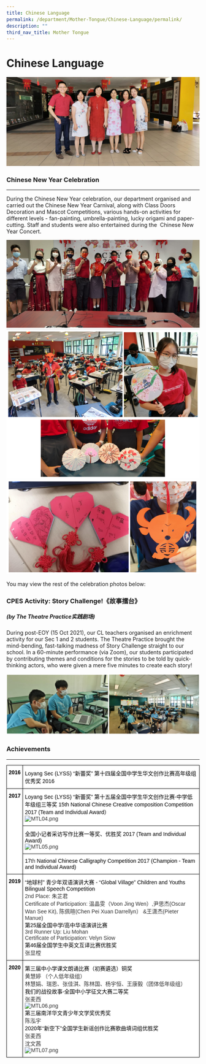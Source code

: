 ```yaml
---
title: Chinese Language
permalink: /department/Mother-Tongue/Chinese-Language/permalink/
description: ""
third_nav_title: Mother Tongue
---
```

Chinese Language
================

![](/images/CL%20teachers%20CNY%202020.jpeg)

### Chinese New Year Celebration
----------------------------

During the Chinese New Year celebration, our department organised and carried out the Chinese New Year Carnival, along with Class Doors Decoration and Mascot Competitions, various hands-on activities for different levels - fan-painting, umbrella-painting, lucky origami and paper-cutting. Staff and students were also entertained during the  Chinese New Year Concert.


![](/images/2021_CNY%2001%20Team%20Group%20Photo.jpeg)
![](/images/MTL02.png)
![](/images/MTL03.png)

You may view the rest of the celebration photos below:



### CPES Activity: Story Challenge!《故事擂台》

##### (by The Theatre Practice实践剧场)
  

During post-EOY (15 Oct 2021), our CL teachers organised an enrichment activity for our Sec 1 and 2 students. The Theatre Practice brought the mind-bending, fast-talking madness of Story Challenge straight to our school. In a 60-minute performance (via Zoom), our students participated by contributing themes and conditions for the stories to be told by quick-thinking actors, who were given a mere five minutes to create each story!

![](/images/MTL04.png)

### Achievements
------------

<style type="text/css">
.tg  {border-collapse:collapse;border-spacing:0;}
.tg td{border-color:black;border-style:solid;border-width:1px;font-family:Arial, sans-serif;font-size:14px;
  overflow:hidden;padding:10px 5px;word-break:normal;}
.tg th{border-color:black;border-style:solid;border-width:1px;font-family:Arial, sans-serif;font-size:14px;
  font-weight:normal;overflow:hidden;padding:10px 5px;word-break:normal;}
.tg .tg-citn{background-color:#FFF;color:#333;text-align:left;vertical-align:top}
.tg .tg-rdtm{background-color:#FFF;color:#333;font-weight:bold;text-align:left;vertical-align:top}
</style>
<table class="tg">
<thead>
  <tr>
    <th class="tg-rdtm"><span style="font-weight:700;color:#000;background-color:transparent">2016</span></th>
    <th class="tg-citn"><span style="color:#000;background-color:transparent">Loyang Sec (LYSS) “新蕾奖” 第十四届全国中学生华文创作比赛高年级组优秀奖 2016</span></th>
  </tr>
</thead>
<tbody>
  <tr>
    <td class="tg-rdtm" rowspan="3"><span style="font-weight:700;color:#000;background-color:transparent">2017</span></td>
    <td class="tg-citn"><span style="color:#000;background-color:transparent">Loyang Sec (LYSS) “新蕾奖” 第十五届全国中学生华文创作比赛-中学低年级组三等奖 15th National Chinese Creative composition Competition 2017 (Team and Individual Award）</span><br><img src="https://www.loyangviewsec.moe.edu.sg/qql/slot/u783/2022/Department/MTL/MTL04.png" alt="MTL04.png" width="238"></td>
  </tr>
  <tr>
    <td class="tg-citn"><span style="color:#000;background-color:transparent">全国小记者采访写作比赛一等奖、优胜奖 2017 (Team and Individual Award)</span><br><img src="https://www.loyangviewsec.moe.edu.sg/qql/slot/u783/2022/Department/MTL/MTL05.png" alt="MTL05.png" width="238"></td>
  </tr>
  <tr>
    <td class="tg-citn"><span style="color:#000;background-color:transparent">17</span>th<span style="color:#000;background-color:transparent"> National Chinese Calligraphy Competition 2017 (Champion - Team and Individual Award)</span></td>
  </tr>
  <tr>
    <td class="tg-rdtm"><span style="font-weight:700;color:#000;background-color:transparent">2019</span></td>
    <td class="tg-citn"><span style="color:#000;background-color:transparent">“地球村” 青少年双语演讲大赛 - “Global Village” Children and Youths Bilingual Speech Competition</span><br><span style="background-color:transparent">2nd Place: 朱芷君</span><br><span style="background-color:transparent">Certificate of Participation: 温晶雯（Voon Jing Wen）,尹思杰(Oscar Wan See Kit), 陈佩暄(Chen Pei Xuan Darrellyn） &amp;王潇杰(Pieter Manue)</span><br><span style="color:#000;background-color:transparent">第25届全国中学/高中华语演讲比赛</span><br><span style="background-color:transparent">3rd Runner Up: Liu Mohan  </span><br><span style="background-color:transparent">Certificate of Participation: Velyn Siow</span><br><span style="color:#000;background-color:transparent">第46届全国学生中英文互译比赛优胜奖 </span><br><span style="background-color:transparent">张显樘</span></td>
  </tr>
  <tr>
    <td class="tg-rdtm"><span style="font-weight:700;color:#000;background-color:transparent">2020</span></td>
    <td class="tg-citn"><span style="color:#000;background-color:transparent">第三届中小学课文朗诵比赛（初赛遴选）铜奖</span><br><span style="background-color:transparent">黄慧婷 （个人低年级组）</span><br><span style="background-color:transparent">林慧娟、瑞恩、张佳淇、陈林国、杨宇恒、王康毅（团体低年级组）</span><br><span style="color:#000;background-color:transparent">我们的战役故事-全国中小学征文大赛二等奖</span><br><span style="background-color:transparent">张麦西</span><br><img src="https://www.loyangviewsec.moe.edu.sg/qql/slot/u783/2022/Department/MTL/MTL06.png" alt="MTL06.png" width="220" height="204"><br><span style="color:#000;background-color:transparent">第三届南洋华文青少年文学奖优秀奖</span><br><span style="background-color:transparent">陈泓宇</span><br><span style="color:#000;background-color:transparent">2020年“新空下”全国学生新谣创作比赛歌曲填词组优胜奖</span><br><span style="background-color:transparent">张麦西</span><br><span style="background-color:transparent">沈文茜</span><br><img src="https://www.loyangviewsec.moe.edu.sg/qql/slot/u783/2022/Department/MTL/MTL07.png" alt="MTL07.png" width="238" height="137"></td>
  </tr>
</tbody>
</table>